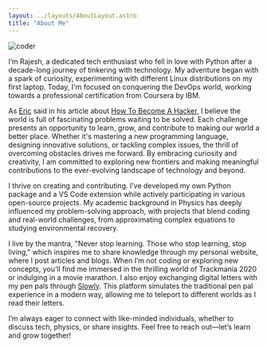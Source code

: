 ```yaml
---
layout: ../layouts/AboutLayout.astro
title: "About Me"
---
```


![coder](@assets/coder.gif)

I’m Rajesh, a dedicated tech enthusiast who fell in love with Python after a decade-long journey of tinkering with technology. My adventure began with a spark of curiosity, experimenting with different Linux distributions on my first laptop. Today, I'm focused on conquering the DevOps world, working towards a professional certification from Coursera by IBM.

As [Eric](https://twitter.com/esrtweet) said in his article about [How To Become A Hacker](http://www.catb.org/~esr/faqs/hacker-howto.html), I believe the world is full of fascinating problems waiting to be solved. Each challenge presents an opportunity to learn, grow, and contribute to making our world a better place. Whether it's mastering a new programming language, designing innovative solutions, or tackling complex issues, the thrill of overcoming obstacles drives me forward. By embracing curiosity and creativity, I am committed to exploring new frontiers and making meaningful contributions to the ever-evolving landscape of technology and beyond.

I thrive on creating and contributing. I’ve developed my own Python package and a VS Code extension while actively participating in various open-source projects. My academic background in Physics has deeply influenced my problem-solving approach, with projects that blend coding and real-world challenges, from approximating complex equations to studying environmental recovery.

I live by the mantra, "Never stop learning. Those who stop learning, stop living," which inspires me to share knowledge through my personal website, where I post articles and blogs. When I’m not coding or exploring new concepts, you’ll find me immersed in the thrilling world of Trackmania 2020 or indulging in a movie marathon. I also enjoy exchanging digital letters with my pen pals through [Slowly](https://slowly.app/). This platform simulates the traditional pen pal experience in a modern way, allowing me to teleport to different worlds as I read their letters.

I’m always eager to connect with like-minded individuals, whether to discuss tech, physics, or share insights. Feel free to reach out—let’s learn and grow together!
